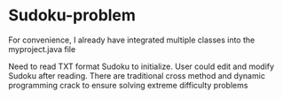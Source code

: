 # Sudoku-problem
For convenience, I already have integrated multiple classes into the myproject.java file

Need to read TXT format Sudoku to initialize. User could edit and modify Sudoku after reading.
There are traditional cross method and dynamic programming crack to ensure solving extreme difficulty problems
